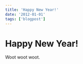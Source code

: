 ```yaml
---
title: 'Happy New Year!'
date: '2012-01-01'
tags: ['blogpost']
---
```


# Happy New Year!

Woot woot woot.